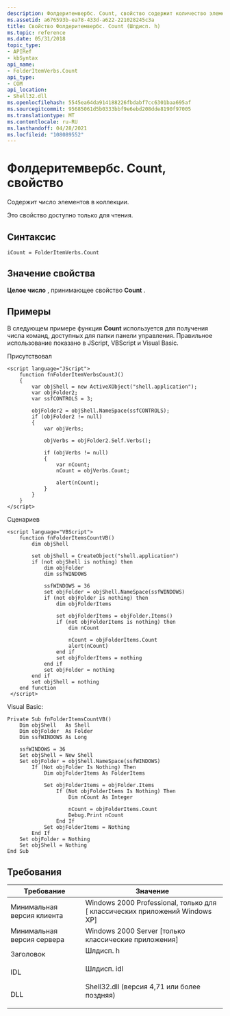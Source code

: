 ```yaml
---
description: Фолдеритемвербс. Count, свойство содержит количество элементов в коллекции.
ms.assetid: a676593b-ea78-433d-a622-221028245c3a
title: Свойство Фолдеритемвербс. Count (Шлдисп. h)
ms.topic: reference
ms.date: 05/31/2018
topic_type:
- APIRef
- kbSyntax
api_name:
- FolderItemVerbs.Count
api_type:
- COM
api_location:
- Shell32.dll
ms.openlocfilehash: 5545ea64da914188226fbdabf7cc6301baa695af
ms.sourcegitcommit: 95685061d5b0333bbf9e6ebd208dde8190f97005
ms.translationtype: MT
ms.contentlocale: ru-RU
ms.lasthandoff: 04/28/2021
ms.locfileid: "108089552"
---
```

# <a name="folderitemverbscount-property"></a>Фолдеритемвербс. Count, свойство

Содержит число элементов в коллекции.

Это свойство доступно только для чтения.

## <a name="syntax"></a>Синтаксис


```JScript
iCount = FolderItemVerbs.Count
```



## <a name="property-value"></a>Значение свойства

**Целое число** , принимающее свойство **Count** .

## <a name="examples"></a>Примеры

В следующем примере функция **Count** используется для получения числа команд, доступных для папки панели управления. Правильное использование показано в JScript, VBScript и Visual Basic.

Присутствовал


```JScript
<script language="JScript">
    function fnFolderItemVerbsCountJ()
    {
        var objShell = new ActiveXObject("shell.application");
        var objFolder2;
        var ssfCONTROLS = 3;
        
        objFolder2 = objShell.NameSpace(ssfCONTROLS);
        if (objFolder2 != null)
        {
            var objVerbs;
            
            objVerbs = objFolder2.Self.Verbs();

            if (objVerbs != null)
            {
                var nCount;
                nCount = objVerbs.Count;

                alert(nCount);
            }
        }
    }
</script>
```



Сценариев


```VB
<script language="VBScript">
    function fnFolderItemsCountVB()
        dim objShell
        
        set objShell = CreateObject("shell.application")
        if (not objShell is nothing) then
            dim objFolder
            dim ssfWINDOWS
                
            ssfWINDOWS = 36
            set objFolder = objShell.NameSpace(ssfWINDOWS)
            if (not objFolder is nothing) then
                dim objFolderItems
                        
                set objFolderItems = objFolder.Items()
                if (not objFolderItems is nothing) then
                    dim nCount
                    
                    nCount = objFolderItems.Count
                    alert(nCount)
                end if
                set objFolderItems = nothing
            end if
            set objFolder = nothing
        end if
        set objShell = nothing
    end function
 </script>
```



Visual Basic:


```VB
Private Sub fnFolderItemsCountVB()
    Dim objShell   As Shell
    Dim objFolder  As Folder
    Dim ssfWINDOWS As Long
    
    ssfWINDOWS = 36
    Set objShell = New Shell
    Set objFolder = objShell.NameSpace(ssfWINDOWS)
        If (Not objFolder Is Nothing) Then
            Dim objFolderItems As FolderItems
            
            Set objFolderItems = objFolder.Items
                If (Not objFolderItems Is Nothing) Then
                    Dim nCount As Integer
                    
                    nCount = objFolderItems.Count
                    Debug.Print nCount
                End If
            Set objFolderItems = Nothing
        End If
    Set objFolder = Nothing
    Set objShell = Nothing
End Sub
```



## <a name="requirements"></a>Требования



| Требование | Значение |
|-------------------------------------|----------------------------------------------------------------------------------------------------------------|
| Минимальная версия клиента<br/> | Windows 2000 Professional, только для \[ классических приложений Windows XP\]<br/>                                         |
| Минимальная версия сервера<br/> | Windows 2000 Server \[только классические приложения\]<br/>                                                           |
| Заголовок<br/>                   | <dl> <dt>Шлдисп. h</dt> </dl>                           |
| IDL<br/>                      | <dl> <dt>Шлдисп. idl</dt> </dl>                         |
| DLL<br/>                      | <dl> <dt>Shell32.dll (версия 4,71 или более поздняя)</dt> </dl> |



 

 




